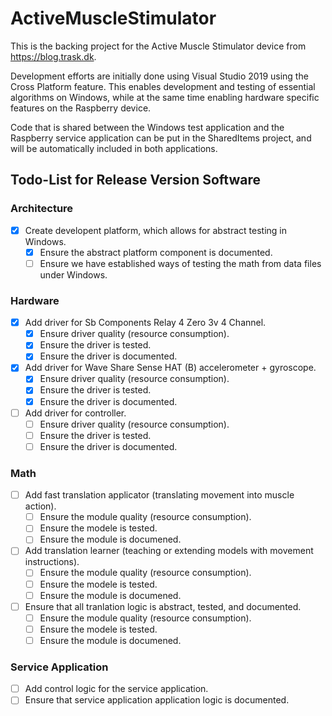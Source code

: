 # ActiveMuscleStimulator
This is the backing project for the Active Muscle Stimulator device from https://blog.trask.dk.

Development efforts are initially done using Visual Studio 2019 using the Cross Platform feature.
This enables development and testing of essential algorithms on Windows, while at the same time
enabling hardware specific features on the Raspberry device.

Code that is shared between the Windows test application and the Raspberry service application
can be put in the SharedItems project, and will be automatically included in both applications.

## Todo-List for Release Version Software

### Architecture

- [x] Create developent platform, which allows for abstract testing in Windows.
  - [x] Ensure the abstract platform component is documented.
  - [ ] Ensure we have established ways of testing the math from data files under Windows.

### Hardware

- [x] Add driver for Sb Components Relay 4 Zero 3v 4 Channel.
  - [x] Ensure driver quality (resource consumption).
  - [x] Ensure the driver is tested.
  - [x] Ensure the driver is documented. 
- [x] Add driver for Wave Share Sense HAT (B) accelerometer + gyroscope.
  - [x] Ensure driver quality (resource consumption).
  - [x] Ensure the driver is tested.
  - [x] Ensure the driver is documented. 
- [ ] Add driver for controller.
  - [ ] Ensure driver quality (resource consumption).
  - [ ] Ensure the driver is tested.
  - [ ] Ensure the driver is documented. 

### Math

- [ ] Add fast translation applicator (translating movement into muscle action).
  - [ ] Ensure the module quality (resource consumption).
  - [ ] Ensure the modele is tested.
  - [ ] Ensure the module is documened.
- [ ] Add translation learner (teaching or extending models with movement instructions).
  - [ ] Ensure the module quality (resource consumption).
  - [ ] Ensure the modele is tested.
  - [ ] Ensure the module is documened.
- [ ] Ensure that all tranlation logic is abstract, tested, and documented.
  - [ ] Ensure the module quality (resource consumption).
  - [ ] Ensure the modele is tested.
  - [ ] Ensure the module is documened.

### Service Application

- [ ] Add control logic for the service application.
- [ ] Ensure that service application application logic is documented.
